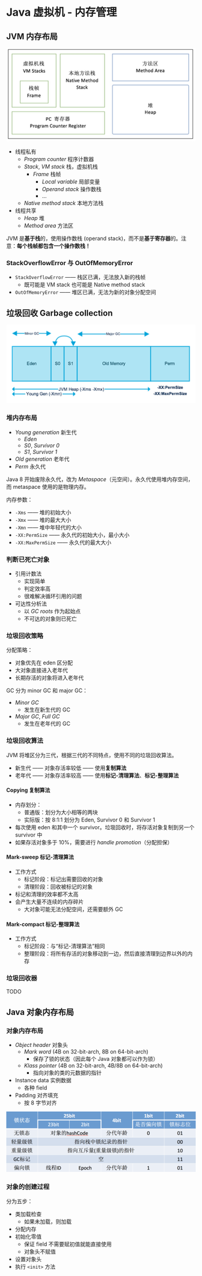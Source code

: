 # Java 虚拟机 - 内存管理

## JVM 内存布局

![JVM memory](jvm/jvm-memory.png)

+ 线程私有
  + _Program counter_ 程序计数器
  + _Stack_, _VM stack_ 栈，虚拟机栈
    + _Frame_ 栈帧
      + _Local variable_ 局部变量
      + _Operand stack_ 操作数栈
      + ...
  + _Native method stack_ 本地方法栈
+ 线程共享
  + _Heap_ 堆
  + _Method area_ 方法区

JVM 是**基于栈**的，使用操作数栈 (operand stack)，而不是**基于寄存器**的。注意：**每个栈帧都包含一个操作数栈！**

### StackOverflowError 与 OutOfMemoryError

+ `StackOverflowError` —— 栈区已满，无法放入新的栈帧
  + 既可能是 VM stack 也可能是 Native method stack
+ `OutOfMemoryError` —— 堆区已满，无法为新的对象分配空间

## 垃圾回收 Garbage collection

![Java GC arguments](jvm/java-gc-args.png)

### 堆内存布局

+ _Young generation_ 新生代
  + _Eden_
  + _S0_, _Survivor 0_
  + _S1_, _Survivor 1_
+ _Old generation_ 老年代
+ _Perm_ 永久代

Java 8 开始废除永久代，改为 _Metaspace_（元空间）。永久代使用堆内存空间，而 metaspace 使用的是物理内存。

内存参数：

+ `-Xms` —— 堆的初始大小
+ `-Xmx` —— 堆的最大大小
+ `-Xmn` —— 堆中年轻代的大小
+ `-XX:PermSize` —— 永久代的初始大小，最小大小
+ `-XX:MaxPermSize` —— 永久代的最大大小

### 判断已死亡对象

+ 引用计数法
  + 实现简单
  + 判定效率高
  + 很难解决循环引用的问题
+ 可达性分析法
  + 以 _GC roots_ 作为起始点
  + 不可达的对象则已死亡

### 垃圾回收策略

分配策略：

+ 对象优先在 eden 区分配
+ 大对象直接进入老年代
+ 长期存活的对象将进入老年代

GC 分为 minor GC 和 major GC：

+ _Minor GC_
  + 发生在新生代的 GC
+ _Major GC_, _Full GC_
  + 发生在老年代的 GC

### 垃圾回收算法

JVM 将堆区分为三代，根据三代的不同特点，使用不同的垃圾回收算法。

+ 新生代 —— 对象存活率较低 —— 使用**复制算法**
+ 老年代 —— 对象存活率较高 —— 使用**标记-清理算法**、**标记-整理算法**

#### Copying 复制算法

+ 内存划分：
  + 普通版：划分为大小相等的两块
  + 实际版：按 8:1:1 划分为 Eden, Survivor 0 和 Survivor 1
+ 每次使用 eden 和其中一个 survivor。垃圾回收时，将存活对象复制到另一个 survivor 中
+ 如果存活对象多于 10%，需要进行 _handle promotion_（分配担保）

#### Mark-sweep 标记-清理算法

+ 工作方式
  + 标记阶段：标记出需要回收的对象
  + 清理阶段：回收被标记的对象
+ 标记和清理的效率都不太高
+ 会产生大量不连续的内存碎片
  + 大对象可能无法分配空间，还需要额外 GC

#### Mark-compact 标记-整理算法

+ 工作方式
  + 标记阶段：与“标记-清理算法”相同
  + 整理阶段：将所有存活的对象移动到一边，然后直接清理到边界以外的内存

### 垃圾回收器

TODO

## Java 对象内存布局

### 对象内存布局

+ _Object header_ 对象头
  + _Mark word_ (4B on 32-bit-arch, 8B on 64-bit-arch)
    + 保存了锁的状态（因此每个 Java 对象都可以作为锁）
  + _Klass pointer_ (4B on 32-bit-arch, 4B/8B on 64-bit-arch)
    + 指向对象的类的元数据的指针
+ Instance data 实例数据
  + 各种 field
+ Padding 对齐填充
  + 按 8 字节对齐

![Mark word in Java object header](jvm/object-header-mark-word.png)

### 对象的创建过程

分为五步：

+ 类加载检查
  + 如果未加载，则加载
+ 分配内存
+ 初始化零值
  + 保证 field 不需要赋初值就能直接使用
  + 对象头不赋值
+ 设置对象头
+ 执行 `<init>` 方法